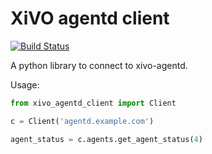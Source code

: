 XiVO agentd client
=================
[![Build Status](https://travis-ci.org/xivo-pbx/xivo-agentd-client.svg?branch=master)](https://travis-ci.org/xivo-pbx/xivo-agentd-client)

A python library to connect to xivo-agentd.

Usage:

```python
from xivo_agentd_client import Client

c = Client('agentd.example.com')

agent_status = c.agents.get_agent_status(4)
```
